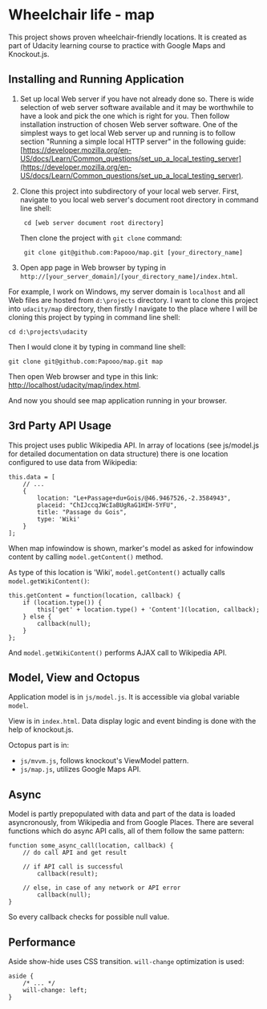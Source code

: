 Wheelchair life - map
=====================

This project shows proven wheelchair-friendly locations. It is created as part of Udacity learning course to practice with Google Maps and Knockout.js.

## Installing and Running Application ##

1. Set up local Web server if you have not already done so. There is wide selection of web server software available and it may be worthwhile to have a look and pick the one which is right for you. Then follow installation instruction of chosen Web server software. One of the simplest ways to get local Web server up and running is to follow section "Running a simple local HTTP server" in the following guide: [https://developer.mozilla.org/en-US/docs/Learn/Common_questions/set_up_a_local_testing_server](https://developer.mozilla.org/en-US/docs/Learn/Common_questions/set_up_a_local_testing_server).
2. Clone this project into subdirectory of your local web server. First, navigate to you local web server's document root directory in command line shell:

        cd [web server document root directory]

    Then clone the project with `git clone` command:

        git clone git@github.com:Papooo/map.git [your_directory_name]

3. Open app page in Web browser by typing in `http://[your_server_domain]/[your_directory_name]/index.html`.

For example, I work on Windows, my server domain is `localhost` and all Web files are hosted from `d:\projects` directory. I want to clone this project into `udacity/map` directory, then firstly I navigate to the place where I will be cloning this project by typing in command line shell:

    cd d:\projects\udacity

Then I would clone it by typing in command line shell:

    git clone git@github.com:Papooo/map.git map

Then open Web browser and type in this link: [http://localhost/udacity/map/index.html](http://localhost/udacity/map/index.html).

And now you should see map application running in your browser.

## 3rd Party API Usage ##

This project uses public Wikipedia API. In array of locations (see js/model.js for detailed documentation on data structure) there is one location configured to use data from Wikipedia:

    this.data = [
        // ...
        {
            location: "Le+Passage+du+Gois/@46.9467526,-2.3584943",
            placeid: "ChIJccqJWcIaBUgRaG1HIH-5YFU",
            title: "Passage du Gois",
            type: 'Wiki'
        }
    ];

When map infowindow is shown, marker's model as asked for infowindow content by calling `model.getContent()` method.

As type of this location is 'Wiki', `model.getContent()` actually calls `model.getWikiContent()`:

    this.getContent = function(location, callback) {
        if (location.type()) {
            this['get' + location.type() + 'Content'](location, callback);
        } else {
            callback(null);
        }
    };

And `model.getWikiContent()` performs AJAX call to Wikipedia API.

## Model, View and Octopus ##

Application model is in `js/model.js`. It is accessible via global variable `model`.

View is in `index.html`. Data display logic and event binding is done with the help of knockout.js.

Octopus part is in:

* `js/mvvm.js`, follows knockout's ViewModel pattern.
* `js/map.js`, utilizes Google Maps API.

## Async ##

Model is partly prepopulated with data and part of the data is loaded asyncronously, from Wikipedia and from Google Places. There are several functions which do async API calls, all of them follow the same pattern:

    function some_async_call(location, callback) {
        // do call API and get result

        // if API call is successful
            callback(result);

        // else, in case of any network or API error
            callback(null);
    }

So every callback checks for possible null value.

## Performance ##

Aside show-hide uses CSS transition. `will-change` optimization is used:

    aside {
        /* ... */
        will-change: left;
    }
